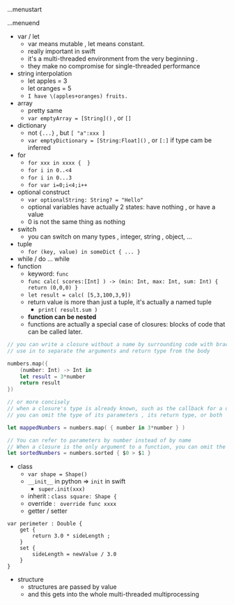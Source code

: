 ...menustart


...menuend


 - var / let
    - var means mutable , let means constant. 
    - really important in swift 
    - it's a multi-threaded environment from the very beginning .
    - they make no compromise for single-threaded performance 
 - string interpolation
    - let apples = 3
    - let oranges = 5
    - `I have \(apples+oranges) fruits.`
 - array 
    - pretty same
    - `var emptyArray = [String]()` , or `[]`
 - dictionary
    - not `{...}` , but `[ "a":xxx ]`
    - `var emptyDictionary = [String:Float]()` , or `[:]` if type cam be inferred
 - for 
   - `for xxx in xxxx {  }`
   - `for i in 0..<4 `
   - `for i in 0...3 `
   - `for var i=0;i<4;i++ `
 - optional construct
    - `var optionalString: String? = "Hello"`
    - optional variables have actually 2 states:  have nothing , or have a value 
    - 0 is not the same thing as nothing 
 - switch
    - you can switch on many types , integer, string , object, ... 
 - tuple 
    - `for (key, value) in someDict { ... }` 
 - while / do ... while
 - function
    - keyword: `func`
    - `func calc( scores:[Int] ) -> (min: Int, max: Int, sum: Int) { return (0,0,0) }` 
    - `let result = calc( [5,3,100,3,9])` 
    - return value is more than just a tuple, it's actually a named tuple
        - `print( result.sum )`   
    - **function can be nested** 
    - functions are actually a special case of closures: blocks of code that can be called later.
    
```swift
// you can write a closure without a name by surrounding code with braces {} 
// use in to separate the arguments and return type from the body

numbers.map({
    (number: Int) -> Int in
    let result = 3*number
    return result    
}) 

// or more concisely 
// when a closure's type is already known, such as the callback for a delegate
// you can omit the type of its parameters , its return type, or both

let mappedNumbers = numbers.map( { number in 3*number } )

// You can refer to parameters by number instead of by name
// When a closure is the only argument to a function, you can omit the parentheses entirely.
let sortedNumbers = numbers.sorted { $0 > $1 }
``` 

 - class
    - `var shape = Shape()`
    - `__init__` in python => `init` in swift
        - `super.init(xxx)`
    - inherit : `class square: Shape {` 
    - override :  `  override func xxxx  `
    - getter / setter

```
var perimeter : Double {
    get {
        return 3.0 * sideLength ;
    }
    set {
        sideLength = newValue / 3.0    
    }    
}
``` 

 - structure
    - structures are passed by value 
    - and this gets into the whole multi-threaded  multiprocessing 


